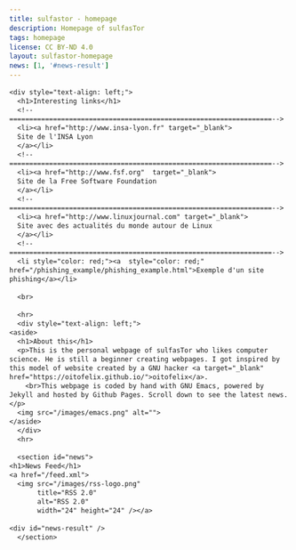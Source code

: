 ```yaml
---
title: sulfastor - homepage
description: Homepage of sulfasTor
tags: homepage
license: CC BY-ND 4.0
layout: sulfastor-homepage
news: [1, '#news-result']
---
```

<section id="content">
  <section>

    <div style="text-align: left;">
      <h1>Interesting links</h1>
      <!--==================================================================-->
      <li><a href="http://www.insa-lyon.fr" target="_blank">
	  Site de l'INSA Lyon
      </a></li>
      <!--==================================================================-->
      <li><a href="http://www.fsf.org"  target="_blank">
	  Site de la Free Software Foundation
      </a></li>
      <!--==================================================================-->
      <li><a href="http://www.linuxjournal.com" target="_blank">
	  Site avec des actualités du monde autour de Linux
      </a></li>
      <!--==================================================================-->
      <li style="color: red;"><a  style="color: red;" href="/phishing_example/phishing_example.html">Exemple d'un site phishing</a></li>

      <br>

      <hr>
      <div style="text-align: left;">
	<aside>
	  <h1>About this</h1>
	  <p>This is the personal webpage of sulfasTor who likes computer science. He is still a beginner creating webpages. I got inspired by this model of website created by a GNU hacker <a target="_blank" href="https://oitofelix.github.io/">oitofelix</a>.
	    <br>This webpage is coded by hand with GNU Emacs, powered by Jekyll and hosted by Github Pages. Scroll down to see the latest news.</p>
	  <img src="/images/emacs.png" alt="">
	</aside>
      </div>
      <hr>

      <section id="news">
	<h1>News Feed</h1>
	<a href="/feed.xml">
	  <img src="/images/rss-logo.png"
	       title="RSS 2.0"
	       alt="RSS 2.0"
	       width="24" height="24" /></a>

	<div id="news-result" />
      </section>
